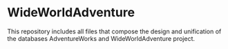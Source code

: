 # WideWorldAdventure
This repository includes all files that compose the design and unification of the databases AdventureWorks and WideWorldAdventure project.

